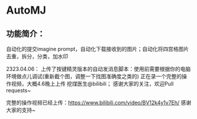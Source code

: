 # AutoMJ
## 功能简介：
自动化的提交imagine prompt，自动化下载接收到的图片；自动化将四宫格图片去重，拆分，分类，加水印

2323.04.06： 上传了按键精灵版本的自动发消息脚本：使用前需要根据你的电脑环境做点儿调试(重新截个图，调整一下找图准确度之类的)
正在录一个完整的操作视频，大概4.6晚上上传 挖煤医生@bilibili；
感谢大家的关注，欢迎Pull requests~


完整的操作视频已经上传：https://www.bilibili.com/video/BV12k4y1v7Eh/
感谢大家的支持~
